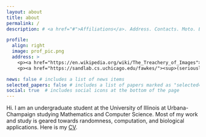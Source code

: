 ```yaml
---
layout: about
title: about
permalink: /
description: # <a href="#">Affiliations</a>. Address. Contacts. Moto. Etc.

profile:
  align: right
  image: prof_pic.png
  address: >
    <p><a href="https://en.wikipedia.org/wiki/The_Treachery_of_Images">this is not a pic of me</a></p>
    <p><a href="https://sandlab.cs.uchicago.edu/fawkes/"><sup>(seriously)</sup></a></p>

news: false # includes a list of news items
selected_papers: false # includes a list of papers marked as "selected={true}"
social: true  # includes social icons at the bottom of the page
---
```


Hi. I am an undergraduate student at the University of Illinois at
Urbana-Champaign studying Mathematics and Computer Science.
Most of my work and study is geared towards randomness, computation, and
biological applications.
Here is my <a href="/files/david-brewster-cv.pdf">CV</a>.
